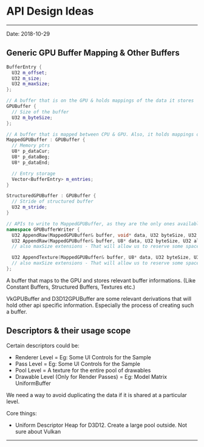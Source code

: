 API Design Ideas
===================

--------------

Date: 2018-10-29

Generic GPU Buffer Mapping & Other Buffers
--------------

```cpp
BufferEntry {
  U32 m_offset;
  U32 m_size;
  U32 m_maxSize;
};

// A buffer that is on the GPU & holds mappings of the data it stores
GPUBuffer {
  // Size of the buffer
  U32 m_byteSize;
};

// A buffer that is mapped between CPU & GPU. Also, it holds mappings of the data it stores
MappedGPUBuffer : GPUBuffer {
  // Memory ptrs
  U8* p_dataCur;
  U8* p_dataBeg;
  U8* p_dataEnd;

  // Entry storage
  Vector<BufferEntry> m_entries;
}

StructuredGPUBuffer : GPUBuffer {
  // Stride of structured buffer
  U32 m_stride;
}

// APIs to write to MappedGPUBuffer, as they are the only ones available on CPU side
namespace GPUBufferWriter {
  U32 AppendRaw(MappedGPUBuffer& buffer, void* data, U32 byteSize, U32 alignment, const Log& log);
  U32 AppendRaw(MappedGPUBuffer& buffer, U8* data, U32 byteSize, U32 alignment, const Log& log);
  // also maxSize extensions - That will allow us to reserve some space for data that changes but has a max limit to it.

  U32 AppendTexture(MappedGPUBuffer& buffer, U8* data, U32 byteSize, U32 alignment, U32 currentRowPitch, U32 requiredRowPitch, const Log& log);
  // also maxSize extensions - That will allow us to reserve some space for data that changes but has a max limit to it.
};
```

A buffer that maps to the GPU and stores relevant buffer informations. (Like Constant Buffers, Structured Buffers, Textures etc.)

VkGPUBuffer and D3D12GPUBuffer are some relevant derivations that will hold other api specific information. Especially the process of creating such a buffer.

Descriptors & their usage scope
--------------

Certain descriptors could be:
- Renderer Level = Eg: Some UI Controls for the Sample
- Pass Level = Eg: Some UI Controls for the Sample
- Pool Level = A texture for the entire pool of drawables
- Drawable Level (Only for Render Passes) = Eg: Model Matrix UniformBuffer

We need a way to avoid duplicating the data if it is shared at a particular level.

Core things:
- Uniform Descriptor Heap for D3D12. Create a large pool outside. Not sure about Vulkan




--------------



